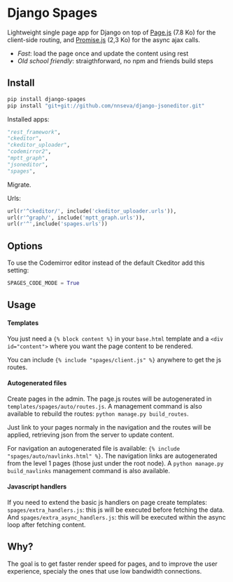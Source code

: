 # Django Spages

Lightweight single page app for Django on top of [Page.js](https://github.com/visionmedia/page.js) (7.8 Ko) for
the client-side routing, and [Promise.js](https://github.com/stackp/promisejs) (2,3 Ko) for the async ajax calls. 

- *Fast*: load the page once and update the content using rest
- *Old school friendly*: straigthforward, no npm and friends build steps

## Install

  ```bash
pip install django-spages
pip install "git+git://github.com/nnseva/django-jsoneditor.git"
  ```

Installed apps:

  ```python
"rest_framework",
"ckeditor",
"ckeditor_uploader",
"codemirror2",
"mptt_graph",
"jsoneditor",
"spages",
  ```

Migrate.

Urls:

  ```python
url(r'^ckeditor/', include('ckeditor_uploader.urls')),
url(r'^graph/', include('mptt_graph.urls')),
url(r'^',include('spages.urls'))
  ```
  
## Options

To use the Codemirror editor instead of the default Ckeditor add this setting:

  ```python
SPAGES_CODE_MODE = True
  ```

## Usage

#### Templates

You just need a ``{% block content %}`` in your ``base.html`` template and a ``<div id="content">`` where you want
the page content to be rendered.

You can include ``{% include "spages/client.js" %}`` anywhere to get the js routes.

#### Autogenerated files

Create pages in the admin. The page.js routes will be autogenerated in ``templates/spages/auto/routes.js``. A 
management command is also available to rebuild the routes: ``python manage.py build_routes``. 

Just link to your pages normaly in the navigation and the routes will be applied, retrieving json 
from the server to update content.

For navigation an autogenerated file is available: ``{% include "spages/auto/navlinks.html" %}``. The navigation links are autogenerated
from the level 1 pages (those just under the root node). A ``python manage.py build_navlinks`` management command is also available.

#### Javascript handlers

If you need to extend the basic js handlers on page create templates: ``spages/extra_handlers.js``: this js will be
executed before fetching the data. And ``spages/extra_async_handlers.js``: this will be executed within the async loop
after fetching content.

## Why?

The goal is to get faster render speed for pages, and to improve the user experience,
specialy the ones that use low bandwidth connections.
